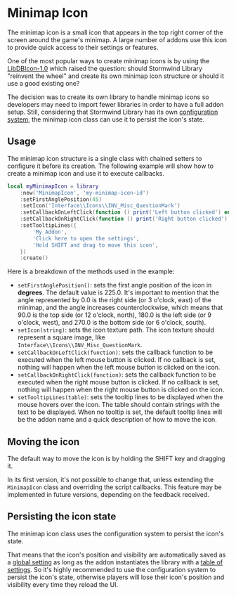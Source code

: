 # Minimap Icon

The minimap icon is a small icon that appears in the top right corner of the screen
around the game's minimap. A large number of addons use this icon to provide quick
access to their settings or features.

One of the most popular ways to create minimap icons is by using the
[LibDBIcon-1.0](https://www.curseforge.com/wow/addons/libdbicon-1-0/files/305165) 
which raised the question: should Stormwind Library "reinvent the wheel" and create
its own minimap icon structure or should it use a good existing one?

The decision was to create its own library to handle minimap icons so developers may
need to import fewer libraries in order to have a full addon setup. Still, 
considering that Stormwind Library has its own
[configuration system](../core/configuration), the minimap icon class can use it to
persist the icon's state.

## Usage

The minimap icon structure is a single class with chained setters to configure it 
before its creation. The following example will show how to create a minimap icon 
and use it to execute callbacks.

```lua
local myMinimapIcon = library
    :new('MinimapIcon', 'my-minimap-icon-id')
    :setFirstAnglePosition(45)
    :setIcon('Interface\\Icons\\INV_Misc_QuestionMark')
    :setCallbackOnLeftClick(function () print('Left button clicked') end)
    :setCallbackOnRightClick(function () print('Right button clicked') end)
    :setTooltipLines({
        'My Addon',
        'Click here to open the settings',
        'Hold SHIFT and drag to move this icon',
    })
    :create()
```

Here is a breakdown of the methods used in the example:

- `setFirstAnglePosition()`: sets the first angle position of the icon in 
  **degrees**. The default value is 225.0. It's important to mention that the 
  angle represented by 0.0 is the right side (or 3 o'clock, east) of the minimap, 
  and the angle increases counterclockwise, which means that 90.0 is the top side 
  (or 12 o'clock, north), 180.0 is the left side (or 9 o'clock, west), and 270.0 is 
  the bottom side (or 6 o'clock, south).
- `setIcon(string)`: sets the icon texture path. The icon texture should   
  represent a square image, like `Interface\\Icons\\INV_Misc_QuestionMark`.
- `setCallbackOnLeftClick(function)`: sets the callback function to be executed 
  when the left mouse button is clicked. If no callback is set, nothing will
  happen when the left mouse button is clicked on the icon.
- `setCallbackOnRightClick(function)`: sets the callback function to be executed 
  when the right mouse button is clicked. If no callback is set, nothing will
  happen when the right mouse button is clicked on the icon.
- `setTooltipLines(table)`: sets the tooltip lines to be displayed when the mouse
  hovers over the icon. The table should contain strings with the text to be 
  displayed. When no tooltip is set, the default tooltip lines will be the addon
  name and a quick description of how to move the icon.

## Moving the icon

The default way to move the icon is by holding the SHIFT key and dragging it.

In its first version, it's not possible to change that, unless extending the
`MinimapIcon` class and overriding the script callbacks. This feature may be
implemented in future versions, depending on the feedback received.

## Persisting the icon state

The minimap icon class uses the configuration system to persist the icon's state.

That means that the icon's position and visibility are automatically saved as a
[global setting](../core/configuration) as long as the addon instantiates the
library with a [table of settings](../core/addon-properties#data). So it's highly
recommended to use the configuration system to persist the icon's state, otherwise
players will lose their icon's position and visibility every time they reload the UI.